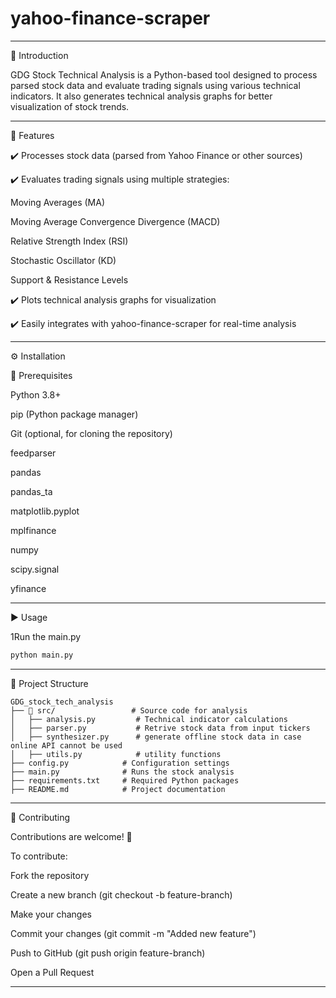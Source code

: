 # yahoo-finance-scraper

------------------------------------------------------------------------------------------------------------------------------------------------------------------------------------------
📖 Introduction

GDG Stock Technical Analysis is a Python-based tool designed to process parsed stock data and evaluate trading signals using various technical indicators. It also generates technical analysis graphs for better visualization of stock trends.

------------------------------------------------------------------------------------------------------------------------------------------------------------------------------------------
🚀 Features

✔️ Processes stock data (parsed from Yahoo Finance or other sources)

✔️ Evaluates trading signals using multiple strategies:

  Moving Averages (MA)

  Moving Average Convergence Divergence (MACD)

  Relative Strength Index (RSI)

  Stochastic Oscillator (KD)

  Support & Resistance Levels

✔️ Plots technical analysis graphs for visualization

✔️ Easily integrates with yahoo-finance-scraper for real-time analysis

------------------------------------------------------------------------------------------------------------------------------------------------------------------------------------------

⚙️ Installation

🔹 Prerequisites

Python 3.8+

pip (Python package manager)

Git (optional, for cloning the repository)

feedparser

pandas

pandas_ta

matplotlib.pyplot

mplfinance

numpy

scipy.signal

yfinance

------------------------------------------------------------------------------------------------------------------------------------------------------------------------------------------

▶️ Usage

1Run the main.py
```sh
python main.py
```


------------------------------------------------------------------------------------------------------------------------------------------------------------------------------------------

📂 Project Structure

```
GDG_stock_tech_analysis
├── 📂 src/                 # Source code for analysis
│   ├── analysis.py         # Technical indicator calculations
│   ├── parser.py           # Retrive stock data from input tickers
│   ├── synthesizer.py      # generate offline stock data in case online API cannot be used
│   ├── utils.py            # utility functions
├── config.py            # Configuration settings
├── main.py              # Runs the stock analysis
├── requirements.txt     # Required Python packages
├── README.md            # Project documentation
```
------------------------------------------------------------------------------------------------------------------------------------------------------------------------------------------

🤝 Contributing

Contributions are welcome! 🚀

To contribute:

Fork the repository

Create a new branch (git checkout -b feature-branch)

Make your changes

Commit your changes (git commit -m "Added new feature")

Push to GitHub (git push origin feature-branch)

Open a Pull Request


------------------------------------------------------------------------------------------------------------------------------------------------------------------------------------------

